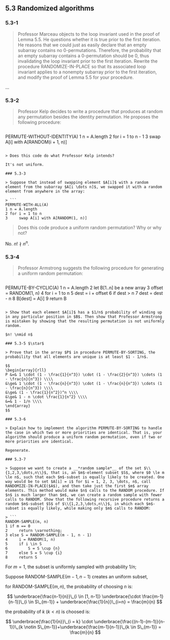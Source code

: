 ## 5.3 Randomized algorithms

### 5.3-1

> Professor Marceau objects to the loop invariant used in the proof of Lemma 5.5. He questions whether it is true prior to the first iteration. He reasons that we could just as easily declare that an empty subarray contains no 0-permutations. Therefore, the probability that an empty subarray contains a 0-permutation should be 0, thus
invalidating the loop invariant prior to the first iteration. Rewrite the procedure RANDOMIZE-IN-PLACE so that its associated loop invariant applies to a nonempty subarray prior to the first iteration, and modify the proof of Lemma 5.5 for your procedure.

$\dots$

### 5.3-2

> Professor Kelp decides to write a procedure that produces at random any permutation besides the identity permutation. He proposes the following procedure:

> ```
PERMUTE-WITHOUT-IDENTITY(A)
1 n = A.length
2 for i = 1 to n - 1
3     swap A[i] with A[RANDOM(i + 1, n)]
```

> Does this code do what Professor Kelp intends?

It's not uniform.

### 5.3-3

> Suppose that instead of swapping element $A[i]$ with a random element from the subarray $A[i \dots n]$, we swapped it with a random element from anywhere in the array:

> ```
PERMUTE-WITH-ALL(A)
1 n = A.length
2 for i = 1 to n
3     swap A[i] with A[RANDOM(1, n)]
```

> Does this code produce a uniform random permutation? Why or why not?

No. $n! \nmid n^n$.

### 5.3-4

> Professor Armstrong suggests the following procedure for generating a uniform random permutation:

> ```
PERMUTE-BY-CYCLIC(A)
1 n = A.length
2 let B[1..n] be a new array
3 offset = RANDOM(1, n)
4 for i = 1 to n
5     dest = i + offset
6     if dest > n
7         dest = dest - n
8     B[dest] = A[i]
9 return B
```

> Show that each element $A[i]$ has a $1/n$ probability of winding up in any particular position in $B$. Then show that Professor Armstrong is mistaken by showing that the resulting permutation is not uniformly random.

$n! \nmid n$

### 5.3-5 $\star$

> Prove that in the array $P$ in procedure PERMUTE-BY-SORTING, the probability that all elements are unique is at least $1 - 1/n$.

$$
\begin{array}{rll}
P &=& 1 \cdot (1 - \frac{1}{n^3}) \cdot (1 - \frac{2}{n^3}) \cdots (1 - \frac{n}{n^3}) \\\\
&\ge& 1 \cdot (1 - \frac{n}{n^3}) \cdot (1 - \frac{n}{n^3}) \cdots (1 - \frac{n}{n^3}) \\\\
&\ge& (1 - \frac{1}{n^2})^n \\\\
&\ge& 1 - n \cdot \frac{1}{n^2} \\\\
&=& 1 - 1/n \\\\
\end{array}
$$

### 5.3-6 

> Explain how to implement the algorithm PERMUTE-BY-SORTING to handle the case in which two or more priorities are identical. That is, your algorithm should produce a uniform random permutation, even if two or more priorities are identical.

Regenerate.

### 5.3-7

> Suppose we want to create a __*random sample*__ of the set $\\{1,2,3,\dots,n\\}$, that is, an $m$-element subset $S$, where $0 \le m \le n$, such that each $m$-subset is equally likely to be created. One way would be to set $A[i] = i$ for $i = 1, 2, 3, \dots, n$, call RANDOMIZE-IN-PLACE($A$), and then take just the first $m$ array elements. This method would make $n$ calls to the RANDOM procedure. If $n$ is much larger than $m$, we can create a random sample with fewer calls to RANDOM. Show that the following recursive procedure returns a random $m$-subset $S$ of $\\{1,2,3,\dots,n\\}$, in which each $m$-subset is equally likely, while making only $m$ calls to RANDOM:

> ```
RANDOM-SAMPLE(m, n)
1 if m == 0
2     return \varnothing;
3 else S = RANDOM-SAMPLE(m - 1, n - 1)
4     i = RANDOM(1, n)
5     if i \in S
6         S = S \cup {n}
7     else S = S \cup {i}
8     return S
```

For $m=1$, the subset is uniformly sampled with probability $1/n$;

Suppose RANDOM-SAMPLE$(m - 1, n - 1)$ creates an uniform subset,

for RANDOM-SAMPLE$(m, n)$, the probability of choosing $n$ is:

$$
\underbrace{\frac{n-1}{n}}\_{i \in [1, n-1]} \underbrace{\cdot \frac{m-1}{n-1}}\_{i \in S\_{m-1}} + \underbrace{\frac{1}{n}}\_{i=n} = \frac{m}{n}  
$$

the probability of $k$ $(k < n)$ is choosed is:

$$
\underbrace{\frac{1}{n}}\_{i = k} \cdot \underbrace{\frac{(n-1)-(m-1)}{n-1}}\_{k \notin S\_{m-1}}+\underbrace{\frac{m-1}{n-1}}\_{k \in S\_{m-1}} = \frac{m}{n} 
$$

